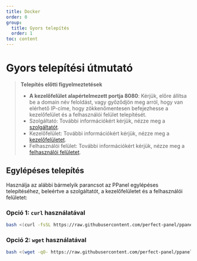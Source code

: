 ```yaml
---
title: Docker
order: 0
group:
  title: Gyors telepítés
  order: 1
toc: content
---
```


# Gyors telepítési útmutató

> **Telepítés előtti figyelmeztetések**
>
> - **A kezelőfelület alapértelmezett portja 8080**: Kérjük, előre állítsa be a domain név feloldást, vagy győződjön meg arról, hogy van elérhető IP-címe, hogy zökkenőmentesen befejezhesse a kezelőfelület és a felhasználói felület telepítését.
> - Szolgáltató: További információkért kérjük, nézze meg a [szolgáltatót](/guide/server).
> - Kezelőfelület: További információkért kérjük, nézze meg a [kezelőfelületet](/guide/admin).
> - Felhasználói felület: További információkért kérjük, nézze meg a [felhasználói felületet](/guide/user).

## Egylépéses telepítés

Használja az alábbi bármelyik parancsot az PPanel egylépéses telepítéséhez, beleértve a szolgáltatót, a kezelőfelületet és a felhasználói felületet:

### Opció 1: `curl` használatával

```bash
bash <(curl -fsSL https://raw.githubusercontent.com/perfect-panel/ppanel-script/refs/heads/main/install.sh)
```

### Opció 2: `wget` használatával

```bash
bash <(wget -qO- https://raw.githubusercontent.com/perfect-panel/ppanel-script/refs/heads/main/install.sh)
```

